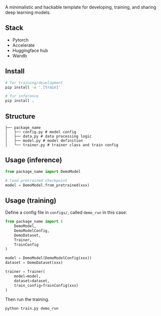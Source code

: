 A minimalistic and hackable template for developing, training, and sharing deep learning models.


## Stack
- Pytorch
- Accelerate
- Huggingface hub
- Wandb


## Install
```sh
# for training/development
pip install -e '.[train]'

# for inference
pip install .
```

## Structure
```
├── package_name
│   ├── config.py # model config
│   ├── data.py # data processing logic
│   ├── model.py # model definition
│   └── trainer.py # trainer class and train config
```

## Usage (inference)
```py
from package_name import DemoModel

# load pretrained checkpoint
model = DemoModel.from_pretrained(xxx)
```

## Usage (training)

Define a config file in `configs/`, called `demo_run` in this case:
```py
from package_name import (
    DemoModel,
    DemoModelConfig,
    DemoDataset,
    Trainer,
    TrainConfig
)

model = DemoModel(DemoModelConfig(xxx))
dataset = DemoDataset(xxx)

trainer = Trainer(
    model=model,
    dataset=dataset,    
    train_config=TrainConfig(xxx)
)
```
Then run the training.
```sh
python train.py demo_run
```
